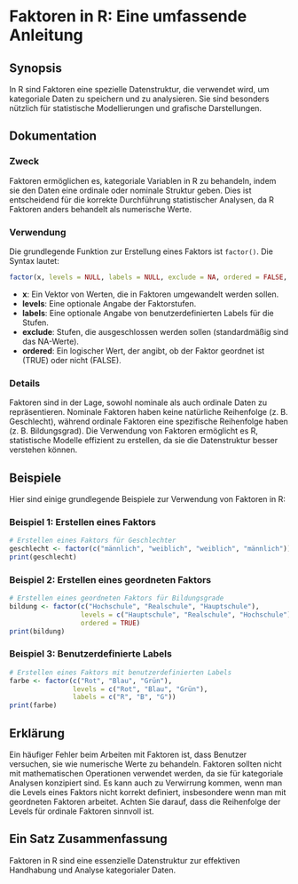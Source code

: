 <!--
Meta Description: # Faktoren in R: Eine umfassende Anleitung ## Synopsis In R sind Faktoren eine spezielle Datenstruktur, die verwendet wird, um kategoriale Daten zu sp...
Meta Keywords: faktoren, die, eine, sind, für
-->

# Faktoren in R: Eine umfassende Anleitung

## Synopsis
In R sind Faktoren eine spezielle Datenstruktur, die verwendet wird, um kategoriale Daten zu speichern und zu analysieren. Sie sind besonders nützlich für statistische Modellierungen und grafische Darstellungen.

## Dokumentation
### Zweck
Faktoren ermöglichen es, kategoriale Variablen in R zu behandeln, indem sie den Daten eine ordinale oder nominale Struktur geben. Dies ist entscheidend für die korrekte Durchführung statistischer Analysen, da R Faktoren anders behandelt als numerische Werte.

### Verwendung
Die grundlegende Funktion zur Erstellung eines Faktors ist `factor()`. Die Syntax lautet:

```R
factor(x, levels = NULL, labels = NULL, exclude = NA, ordered = FALSE, ...)
```

- **x**: Ein Vektor von Werten, die in Faktoren umgewandelt werden sollen.
- **levels**: Eine optionale Angabe der Faktorstufen.
- **labels**: Eine optionale Angabe von benutzerdefinierten Labels für die Stufen.
- **exclude**: Stufen, die ausgeschlossen werden sollen (standardmäßig sind das NA-Werte).
- **ordered**: Ein logischer Wert, der angibt, ob der Faktor geordnet ist (TRUE) oder nicht (FALSE).

### Details
Faktoren sind in der Lage, sowohl nominale als auch ordinale Daten zu repräsentieren. Nominale Faktoren haben keine natürliche Reihenfolge (z. B. Geschlecht), während ordinale Faktoren eine spezifische Reihenfolge haben (z. B. Bildungsgrad). Die Verwendung von Faktoren ermöglicht es R, statistische Modelle effizient zu erstellen, da sie die Datenstruktur besser verstehen können.

## Beispiele
Hier sind einige grundlegende Beispiele zur Verwendung von Faktoren in R:

### Beispiel 1: Erstellen eines Faktors
```R
# Erstellen eines Faktors für Geschlechter
geschlecht <- factor(c("männlich", "weiblich", "weiblich", "männlich"))
print(geschlecht)
```

### Beispiel 2: Erstellen eines geordneten Faktors
```R
# Erstellen eines geordneten Faktors für Bildungsgrade
bildung <- factor(c("Hochschule", "Realschule", "Hauptschule"),
                  levels = c("Hauptschule", "Realschule", "Hochschule"),
                  ordered = TRUE)
print(bildung)
```

### Beispiel 3: Benutzerdefinierte Labels
```R
# Erstellen eines Faktors mit benutzerdefinierten Labels
farbe <- factor(c("Rot", "Blau", "Grün"),
                levels = c("Rot", "Blau", "Grün"),
                labels = c("R", "B", "G"))
print(farbe)
```

## Erklärung
Ein häufiger Fehler beim Arbeiten mit Faktoren ist, dass Benutzer versuchen, sie wie numerische Werte zu behandeln. Faktoren sollten nicht mit mathematischen Operationen verwendet werden, da sie für kategoriale Analysen konzipiert sind. Es kann auch zu Verwirrung kommen, wenn man die Levels eines Faktors nicht korrekt definiert, insbesondere wenn man mit geordneten Faktoren arbeitet. Achten Sie darauf, dass die Reihenfolge der Levels für ordinale Faktoren sinnvoll ist.

## Ein Satz Zusammenfassung
Faktoren in R sind eine essenzielle Datenstruktur zur effektiven Handhabung und Analyse kategorialer Daten.